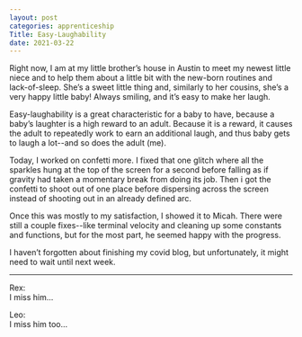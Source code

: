 ```yaml
---
layout: post 
categories: apprenticeship
Title: Easy-Laughability
date: 2021-03-22
---
```


Right now, I am at my little brother’s house in Austin to meet my newest little niece and to help them about a little bit with the new-born routines and lack-of-sleep.  She’s a sweet little thing and, similarly to her cousins, she’s a very happy little baby!  Always smiling, and it’s easy to make her laugh.  

Easy-laughability is a great characteristic for a baby to have, because a baby’s laughter is a high reward to an adult.  Because it is a reward, it causes the adult to repeatedly work to earn an additional laugh, and thus baby gets to laugh a lot--and so does the adult (me).

Today, I worked on confetti more.  I fixed that one glitch where all the sparkles hung at the top of the screen for a second before falling as if gravity had taken a momentary break from doing its job.  Then i got the confetti to shoot out of one place before dispersing across the screen instead of shooting out in an already defined arc.  

Once this was mostly to my satisfaction, I showed it to Micah.  There were still a couple fixes--like terminal velocity and cleaning up some constants and functions, but for the most part, he seemed happy with the progress.

I haven’t forgotten about finishing my covid blog, but unfortunately, it might need to wait until next week.

***

Rex:  
I miss him...

Leo:  
I miss him too...

